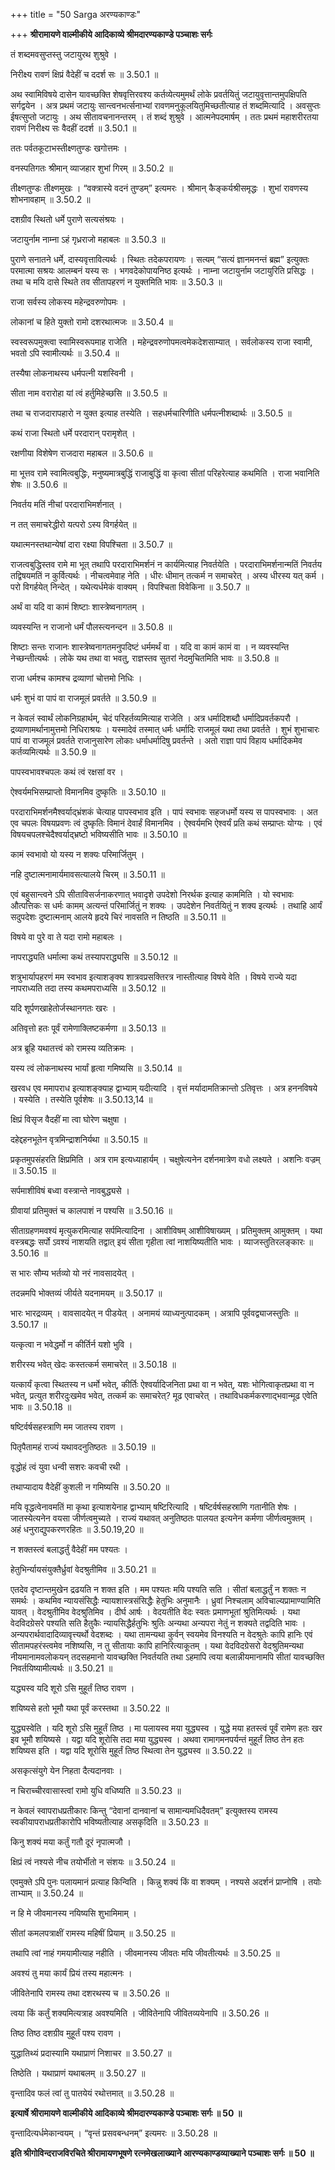 +++
title = "50 Sarga अरण्यकाण्डः"

+++
**श्रीरामायणे वाल्मीकीये आदिकाव्ये श्रीमदारण्यकाण्डे पञ्चाशः सर्गः**

तं शब्दमवसुप्तस्तु जटायुरथ शुश्रुवे ।

निरीक्ष्य रावणं क्षिप्रं वैदेहीं च ददर्श सः ॥ 3.50.1 ॥

अथ स्वामिविषये दासेन यावच्छक्ति शेषवृत्तिरवश्य कर्तव्येत्यमुमर्थं लोके प्रवर्तयितुं जटायुवृत्तान्तमुपक्षिपति सर्गद्वयेन । अत्र प्रथमं जटायुः सान्त्वनभर्त्सनाभ्यां रावणमनुकूलयितुमिच्छतीत्याह तं शब्दमित्यादि । अवसुप्तः ईषत्सुप्तो जटायुः । अथ सीतावचनानन्तरम् । तं शब्दं शुश्रुवे । आत्मनेपदमार्षम् । ततः प्रथमं महाशरीरतया रावणं निरीक्ष्य सः वैदहीं ददर्श ॥ 3.50.1 ॥

ततः पर्वतकूटाभस्तीक्ष्णतुण्डः खगोत्तमः ।

वनस्पतिगतः श्रीमान् व्याजहार शुभां गिरम् ॥ 3.50.2 ॥

तीक्ष्णतुण्डः तीक्ष्णमुखः । “वक्त्रास्ये वदनं तुण्डम्” इत्यमरः । श्रीमान् कैङ्कर्यश्रीसमृद्धः । शुभां रावणस्य शोभनावहाम् ॥ 3.50.2 ॥

दशग्रीव स्थितो धर्मे पुराणे सत्यसंश्रयः ।

जटायुर्नाम नाम्ना ऽहं गृध्रराजो महाबलः ॥ 3.50.3 ॥

पुराणे सनातने धर्मे, दास्यवृत्तावित्यर्थः । स्थितः तदेकपरायणः । सत्यम् “सत्यं ज्ञानमनन्तं ब्रह्म” इत्युक्तः परमात्मा सश्रयः आलम्बनं यस्य सः । भगवदेकोपायनिष्ठ इत्यर्थः । नाम्ना जटायुर्नाम जटायुरिति प्रसिद्धः । तथा च मयि दासे स्थिते तव सीतापहरणं न युक्तमिति भावः ॥ 3.50.3 ॥

राजा सर्वस्य लोकस्य महेन्द्रवरुणोपमः ।

लोकानां च हिते युक्तो रामो दशरथात्मजः ॥ 3.50.4 ॥

स्वस्वरूपमुक्त्वा स्वामिस्वरूपमाह राजेति । महेन्द्रवरुणोपमत्वमेकदेशसाम्यात् । सर्वलोकस्य राजा स्वामी, भवतो ऽपि स्वामीत्यर्थः ॥ 3.50.4 ॥

तस्यैषा लोकनाथस्य धर्मपत्नी यशस्विनी ।

सीता नाम वरारोहा यां त्वं हर्तुमिहेच्छसि ॥ 3.50.5 ॥

तथा च राजदारापहारो न युक्त इत्याह तस्येति । सहधर्मचारिणीति धर्मपत्नीशब्दार्थः ॥ 3.50.5 ॥

कथं राजा स्थितो धर्मे परदारान् परामृशेत् ।

रक्षणीया विशेषेण राजदारा महाबल ॥ 3.50.6 ॥

मा भूत्तव रामे स्वामित्वबुद्धिः, मनुष्यमात्रबुद्धिं राजाबुद्धिं वा कृत्वा सीतां परिहरेत्याह कथमिति । राजा भवानिति शेषः ॥ 3.50.6 ॥

निवर्तय मतिं नीचां परदाराभिमर्शनात् ।

न तत् समाचरेद्धीरो यत्परो ऽस्य विगर्हयेत् ॥

यथात्मनस्तथान्येषां दारा रक्ष्या विपश्चिता ॥ 3.50.7 ॥

राजत्वबुद्धिस्तव रामे मा भूत् तथापि परदाराभिमर्शनं न कार्यमित्याह निवर्तयेति । परदाराभिमर्शनान्मतिं निवर्तय तद्विषयमतिं न कुर्वित्यर्थः । नीचत्वमेवाह नेति । धीरः धीमान् तत्कर्म न समाचरेत् । अस्य धीरस्य यत् कर्म । परो विगर्हयेत् निन्देत् । यथेत्यर्धमेकं वाक्यम् । विपश्चिता विवेकिना ॥ 3.50.7 ॥

अर्थं वा यदि वा कामं शिष्टाः शास्त्रेष्वनागतम् ।

व्यवस्यन्ति न राजानो धर्मं पौलस्त्यनन्दन ॥ 3.50.8 ॥

शिष्टाः सन्तः राजानः शास्त्रेष्वनागतमनुपदिष्टं धर्ममर्थं वा । यदि वा कामं कामं वा । न व्यवस्यन्ति नेच्छन्तीत्यर्थः । लोके यथ तथा वा भवतु, राज्ञस्तव सुतरां नेदमुचितमिति भावः ॥ 3.50.8 ॥

राजा धर्मश्च कामश्च द्रव्याणां चोत्तमो निधिः ।

धर्मः शुभं वा पापं वा राजमूलं प्रवर्तते ॥ 3.50.9 ॥

न केवलं स्वार्थं लोकनिग्रहार्थम्, चेदं परिहर्तव्यमित्याह राजेति । अत्र धर्मादिशब्दौ धर्मादिप्रवर्तकपरौ । द्रव्याणामर्थानामुत्तमो निधिराश्रयः । यस्मादेवं तस्मात् धर्मः धर्मादिः राजमूलं यथा तथा प्रवर्तते । शुभं शुभाचारः पापं वा राजमूलं प्रवर्तते राजानुसारेण लोकाः धर्माधर्मादिषु प्रवर्तन्ते । अतो राज्ञा पापं विहाय धर्मादिकमेव कर्तव्यमित्यर्थः ॥ 3.50.9 ॥

पापस्वभावश्चपलः कथं त्वं रक्षसां वर ।

ऐश्वर्यमभिसम्प्राप्तो विमानमिव दुष्कृतिः ॥ 3.50.10 ॥

परदाराभिमर्शनमैश्वर्याद्भ्रंशकं चेत्याह पापस्वभाव इति । पापं स्वभावः सहजधर्मो यस्य स पापस्वभावः । अत एव चपलः विषयप्रवणः त्वं दुष्कृतिः विमानं देवार्हं विमानमिव । ऐश्वर्यमभि ऐश्वर्यं प्रति कथं सम्प्राप्तः योग्यः । एवं विषयचपलश्चेदैश्वर्याद्भ्रष्टो भविष्यसीति भावः ॥ 3.50.10 ॥

कामं स्वभावो यो यस्य न शक्यः परिमार्जितुम् ।

नहि दुष्टात्मनामार्यमावसत्यालये चिरम् ॥ 3.50.11 ॥

एवं बहुसान्त्वने ऽपि सीताविसर्जनाकरणात् भवादृशे उपदेशो निरर्थक इत्याह काममिति । यो स्वभावः औत्पत्तिकः स धर्मः कामम् अत्यन्तं परिमार्जितुं न शक्यः । उपदेशेन निवर्तयितुं न शक्य इत्यर्थः । तथाहि आर्यं सदुपदेशः दुष्टात्मनाम् आलये हृदये चिरं नावसति न तिष्ठति ॥ 3.50.11 ॥

विषये वा पुरे वा ते यदा रामो महाबलः ।

नापराद्ध्यति धर्मात्मा कथं तस्यापराद्ध्यसि ॥ 3.50.12 ॥

शत्रुभार्यापहरणं मम स्वभाव इत्याशङ्क्य शात्रवप्रसक्तिरत्र नास्तीत्याह विषये वेति । विषये राज्ये यदा नापराध्यति तदा तस्य कथमपराध्यसि ॥ 3.50.12 ॥

यदि शूर्पणखाहेतोर्जस्थानगतः खरः ।

अतिवृत्तो हतः पूर्वं रामेणाक्लिष्टकर्मणा ॥ 3.50.13 ॥

अत्र ब्रूहि यथातत्त्वं को रामस्य व्यतिक्रमः ।

यस्य त्वं लोकनाथस्य भार्यां हृत्वा गमिष्यसि ॥ 3.50.14 ॥

खरवध एव ममापराध इत्याशङ्क्याह द्वाभ्याम् यदीत्यादि । वृत्तं मर्यादामतिक्रान्तो ऽतिवृत्तः । अत्र हननविषये । यस्येति । तस्येति पूर्वशेषः ॥ 3.50.13,14 ॥

क्षिप्रं विसृज वैदहीं मा त्वा घोरेण चक्षुषा ।

दहेद्दहनभूतेन वृत्रमिन्द्राशनिर्यथा ॥ 3.50.15 ॥

प्रकृतमुपसंहरति क्षिप्रमिति । अत्र राम इत्यध्याहार्यम् । चक्षुषेत्यनेन दर्शनमात्रेण वधो लक्ष्यते । अशनिः वज्रम् ॥ 3.50.15 ॥

सर्पमाशीविषं बध्वा वस्त्रान्ते नावबुद्ध्यसे ।

ग्रीवायां प्रतिमुक्तं च कालपाशं न पश्यसि ॥ 3.50.16 ॥

सीताग्रहणमवश्यं मृत्युकरमित्याह सर्पमित्यादिना । आशीविषम् आशीविषाख्यम् । प्रतिमुक्तम् आमुक्तम् । यथा वस्त्रबद्धः सर्पो ऽवश्यं नाशयति तद्वात् इयं सीता गृहीता त्वां नाशयिष्यतीति भावः । व्याजस्तुतिरलङ्कारः ॥ 3.50.16 ॥

स भारः सौम्य भर्तव्यो यो नरं नावसादयेत् ।

तदन्नमपि भोक्तव्यं जीर्यते यदनामयम् ॥ 3.50.17 ॥

भारः भारद्रव्यम् । वावसादयेत् न पीडयेत् । अनामयं व्याध्यनुत्पादकम् । अत्रापि पूर्ववद्व्याजस्तुतिः ॥ 3.50.17 ॥

यत्कृत्वा न भवेद्धर्मो न कीर्तिर्न यशो भुवि ।

शरीरस्य भवेत् खेदः कस्तत्कर्म समाचरेत् ॥ 3.50.18 ॥

यत्कार्यं कृत्वा स्थितस्य न धर्मो भवेत्, कीर्तिः ऐश्वर्यादिजनिता प्रथा वा न भवेत्, यशः भोगित्वाकृतप्रथा वा न भवेत्, प्रत्युत शरीरदुःखमेव भवेत्, तत्कर्म कः समाचरेत्? मूढ एवाचरेत् । तथाविधकर्मकरणाद्भवान्मूढ एवेति भावः ॥ 3.50.18 ॥

षष्टिर्वर्षसहस्त्राणि मम जातस्य रावण ।

पितृपैतामहं राज्यं यथावदनुतिष्ठतः ॥ 3.50.19 ॥

वृद्धोहं त्वं युवा धन्वी सशरः कवची रथी ।

तथाप्यादाय वैदेहीं कुशली न गमिष्यसि ॥ 3.50.20 ॥

मयि वृद्धत्वेनावमतिं मा कृथा इत्याशयेनाह द्वाभ्याम् षष्टिरित्यादि । षष्टिर्वर्षसहस्राणि गतानीति शेषः । जातस्येत्यनेन वयसा जीर्णत्वमुच्यते । राज्यं यथावत् अनुतिष्ठतः पालयत इत्यनेन कर्मणा जीर्णत्वमुक्तम् । अहं धनुराद्युपकरणरहितः ॥ 3.50.19,20 ॥

न शक्तस्त्वं बलाद्धर्तुं वैदेहीं मम पश्यतः ।

हेतुभिर्न्यायसंयुक्तैर्ध्रुवां वेदश्रुतीमिव ॥ 3.50.21 ॥

एतदेव दृष्टान्तमुखेन द्रढयति न शक्त इति । मम पश्यतः मयि पश्यति सति । सीतां बलाद्धर्तुं न शक्तः न समर्थः । कथमिव न्यायसंसिद्धैः न्यायशास्त्रसंसिद्धैः हेतुभिः अनुमानैः । ध्रुवां निश्चलाम् अविचाल्यप्रामाण्यामिति यावत् । वेदश्रुतीमिव वेदश्रुतिमिव । दीर्घ आर्षः । वेदयतीति वेदः स्वतः प्रमाणभूतां श्रुतिमित्यर्थः । यथा वेदविदग्रेसरे पश्यति सति हैतुकैः न्यायसिद्धैर्हतुभिः श्रुतिः अन्यथा अन्यपरा नेतुं न शक्यते तद्वदिति भावः । अन्यपरार्थवादादिव्यावृत्त्यर्थो वेदशब्दः । यथा तामन्यथा कुर्वन् स्वयमेव विनश्यति न वेदश्रुतेः कापि हानिः एवं सीतामपहरंस्त्वमेव नशिष्यसि, न तु सीतायाः कापि हानिरित्याकूतम् । यथा वेदविदग्रेसरो वेदश्रुतिमन्यथा नीयमानामवलोकयन् तदसहमानो यावच्छक्ति निवर्तयति तथा ऽहमापि त्वया बलान्नीयमानामपि सीतां यावच्छक्ति निवर्तयिष्यामीत्यर्थः ॥ 3.50.21 ॥

यद्ध्यस्व यदि शूरो ऽसि मुहूर्तं तिष्ठ रावण ।

शयिष्यसे हतो भूमौ यथा पूर्वं करस्तथा ॥ 3.50.22 ॥

युद्ध्यस्वेति । यदि शूरो ऽसि मुहूर्तं तिष्ठ । मा पलायस्व मया युद्ध्यस्व । युद्धे मया हतस्त्वं पूर्वं रामेण हतः खर इव भूमौ शयिष्यसे । यद्वा यदि शूरोसि तदा मया युद्ध्यस्व । अथवा रामागमनपर्यन्तं मुहूर्तं तिष्ठ तेन हतः शयिष्यस इति । यद्वा यदि शूरोसि मुहूर्तं तिष्ठ स्थित्वा तेन युद्ध्यस्व ॥ 3.50.22 ॥

असकृत्संयुगे येन निहता दैत्यदानवाः ।

न चिराच्चीरवासास्त्वां रामो युधि वधिष्यति ॥ 3.50.23 ॥

न केवलं स्वापराधप्रतीकारः किन्तु “देवानां दानवानां च सामान्यमधिदैवतम्” इत्युक्तस्य रामस्य स्वकीयापराधप्रतीकारोपि भविष्यतीत्याह असकृदिति ॥ 3.50.23 ॥

किनु शक्यं मया कर्तुं गतौ दूरं नृपात्मजौ ।

क्षिप्रं त्वं नश्यसे नीच तयोर्भीतो न संशयः ॥ 3.50.24 ॥

एवमुक्ते ऽपि पुनः पलायमानं प्रत्याह किन्विति । किन्नु शक्यं किं वा शक्यम् । नश्यसे अदर्शनं प्राप्नोषि । तयोः ताभ्याम् ॥ 3.50.24 ॥

न हि मे जीवमानस्य नयिष्यसि शुभामिमाम् ।

सीतां कमलपत्राक्षीं रामस्य महिषीं प्रियाम् ॥ 3.50.25 ॥

तथापि त्वां नाहं गमयामीत्याह नहीति । जीवमानस्य जीवतः मयि जीवतीत्यर्थः ॥ 3.50.25 ॥

अवश्यं तु मया कार्यं प्रियं तस्य महात्मनः ।

जीवितेनापि रामस्य तथा दशरथस्य च ॥ 3.50.26 ॥

त्वया किं कर्तुं शक्यमित्यत्राह अवश्यमिति । जीवितेनापि जीवितव्ययेनापि ॥ 3.50.26 ॥

तिष्ठ तिष्ठ दशग्रीव मुहूर्तं पश्य रावण ।

युद्धातिथ्यं प्रदास्यामि यथाप्राणं निशाचर ॥ 3.50.27 ॥

तिष्ठेति । यथाप्राणं यथाबलम् ॥ 3.50.27 ॥

वृन्तादिव फलं त्वां तु पातयेयं रथोत्तमात् ॥ 3.50.28 ॥

**इत्यार्षे श्रीरामायणे वाल्मीकीये आदिकाव्ये श्रीमदारण्यकाण्डे पञ्चाशः सर्गः ॥ 50 ॥**

वृन्तादित्यर्धमेकान्वयम् । “वृन्तं प्रसवबन्धनम्” इत्यमरः ॥ 3.50.28 ॥

**इति श्रीगोविन्दराजविरचिते श्रीरामायणभूषणे रत्नमेखलाख्याने आरण्यकाण्डव्याख्याने पञ्चाशः सर्गः ॥ 50 ॥**
